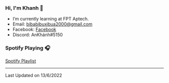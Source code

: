 ### Hi, I'm Khanh 👋
- I’m currently learning at FPT Aptech.
- Email: bibabibuxibua2000@gmail.com
- Facebook: [Facebook]
- Discord: AnKhánh#5150
### Spotify Playing 🎧

[Spotify Playlist](https://song.link/ankhanh56)

---

Last Updated on 13/6/2022

[Facebook]: https://fb.me/271.hnahkna
